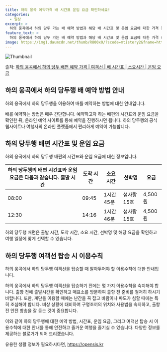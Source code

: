 ```yaml
---
title: 하의 웅곡 예약가격 배 시간표 운임 요금 확인하세요!
categories:
  - 일상
excerpt: >
  하의 웅곡에서 하의 당두 가는 배 예약 방법과 해당 배 시간표 및 운임 요금에 대한 가격 정보를 안내 드리겠습니다. 안전하고 재밋는 하의 당두행 여행을 위해 아래 정보 참고하시기 바랍니다. 하의 당두행 배편 예약하기 👈 클릭하의 웅곡에서 하의 당두행 배 시간표출발 시간도착 시간소요 시간선박명요금08:0009:451시간 45분섬사랑15호4,500원12:3014:161시간 46분섬사랑15호4,500원하의 당두행 배편 예약하기 👈 클릭하의 웅곡에서 하의 당두행 여객선 탑승 시 이용수칙하의 웅곡에서 하의 당두행 배 출항시간을 확인하고, 출항 전 매표소를 방문하여 충분한 여유시간을 갖는 것이 중요합니다. 계단 이용 시에는 항상 난간을 잡고 바람이나 파도가 심한 날에는 조심해야 합니다. 비상 상황을 대비하여 구명조..
feature_text: >
  하의 웅곡에서 하의 당두 가는 배 예약 방법과 해당 배 시간표 및 운임 요금에 대한 가격 정보를 안내 드리겠습니다. 안전하고 재밋는 하의 당두행 여행을 위해 아래 정보 참고하시기 바랍니다. 하의 당두행 배편 예약하기 👈 클릭하의 웅곡에서 하의 당두행 배 시간표출발 시간도착 시간소요 시간선박명요금08:0009:451시간 45분섬사랑15호4,500원12:3014:161시간 46분섬사랑15호4,500원하의 당두행 배편 예약하기 👈 클릭하의 웅곡에서 하의 당두행 여객선 탑승 시 이용수칙하의 웅곡에서 하의 당두행 배 출항시간을 확인하고, 출항 전 매표소를 방문하여 충분한 여유시간을 갖는 것이 중요합니다. 계단 이용 시에는 항상 난간을 잡고 바람이나 파도가 심한 날에는 조심해야 합니다. 비상 상황을 대비하여 구명조..
image: https://img1.daumcdn.net/thumb/R800x0/?scode=mtistory2&fname=https%3A%2F%2Fblog.kakaocdn.net%2Fdn%2Fc1PVkk%2FbtsHAwCvYLo%2FGPLiDjaedQBk7IjNETOUA0%2Fimg.webp
---
```


![Thumbnail](https://img1.daumcdn.net/thumb/R800x0/?scode=mtistory2&fname=https%3A%2F%2Fblog.kakaocdn.net%2Fdn%2Fc1PVkk%2FbtsHAwCvYLo%2FGPLiDjaedQBk7IjNETOUA0%2Fimg.webp)

<p>출처: <a href="https://opensis.kr/entry/%ED%95%98%EC%9D%98-%EC%9B%85%EA%B3%A1%EC%97%90%EC%84%9C-%ED%95%98%EC%9D%98-%EB%8B%B9%EB%91%90-%EB%B0%B0%ED%8E%B8-%EC%98%88%EC%95%BD-%EA%B0%80%EA%B2%A9-%EC%97%AC%EA%B0%9D%EC%84%A0-%EB%B0%B0-%EC%8B%9C%EA%B0%84%ED%91%9C-%EC%86%8C%EC%9A%94%EC%8B%9C%EA%B0%84-%EC%9A%B4%EC%9E%84-%EC%9A%94%EA%B8%88" rel="dofollow">하의 웅곡에서 하의 당두 배편 예약 가격 | 여객선 | 배 시간표 | 소요시간 | 운임 요금</a> </p>

## 하의 웅곡에서 하의 당두행 배 예약 방법 안내

하의 웅곡에서 하의 당두행을 이용하여 배를 예약하는 방법에 대한 안내입니다.

배를 예약하는 방법은 매우 간단합니다. 예약하고자 하는 배편의 시간표와 운임 요금을 확인한 뒤, 온라인 예약 사이트를 통해 예약을 진행하시면
됩니다. 하의 당두행의 공식 웹사이트나 여행사의 온라인 플랫폼에서 편리하게 예약이 가능합니다.

## 하의 당두행 배편 시간표 및 운임 요금

하의 웅곡에서 하의 당두행 배편의 시간표와 운임 요금에 대한 정보입니다.

하의 당두행의 배편 시간표와 운임 요금은 다음과 같습니다.  **출발 시간** | **도착 시간** | **소요 시간** | **선박명** | **요금**  
---|---|---|---|---  
08:00 | 09:45 | 1시간 45분 | 섬사랑 15호 | 4,500원  
12:30 | 14:16 | 1시간 46분 | 섬사랑 15호 | 4,500원  
하의 당두행 배편은 출발 시간, 도착 시간, 소요 시간, 선박명 및 해당 요금을 확인하고 여행 일정에 맞게 선택할 수 있습니다.

## 하의 당두행 여객선 탑승 시 이용수칙

하의 웅곡에서 하의 당두행 여객선을 탑승할 때 알아두어야 할 이용수칙에 대한 안내입니다.

하의 웅곡에서 하의 당두행 여객선을 탑승하기 전에는 몇 가지 이용수칙을 숙지해야 합니다. 출항 전에 출발시간을 확인하고 매표소를 방문하여
출항 전 준비를 철저히 하시기 바랍니다. 또한, 계단을 이용할 때에는 난간을 꼭 잡고 바람이나 파도가 심할 때에는 특히 조심해야 합니다.
비상 상황에 대비하여 구명조끼의 위치와 사용법을 숙지하고, 출항 전 안전 방송을 잘 듣는 것이 중요합니다.



이와 같이 하의 당두행에 대한 예약 방법, 시간표, 운임 요금, 그리고 여객선 탑승 시 이용수칙에 대한 안내를 통해 안전하고 즐거운 여행을
즐기실 수 있습니다. 다양한 정보를 제공하는 블로거가 되어 드리겠습니다.

 

유용한 생활 정보가 필요하시다면, <a href="https://opensis.kr" rel="dofollow">https://opensis.kr</a>


